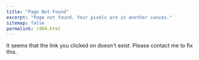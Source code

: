 ```yaml
---
title: "Page Not Found"
excerpt: "Page not found. Your pixels are in another canvas."
sitemap: false
permalink: /404.html
---
```


It seems that the link you clicked on doesn't exist. Please contact me to fix this.

